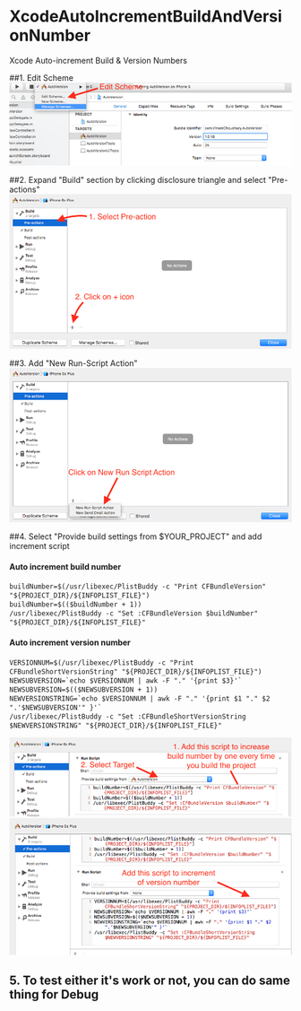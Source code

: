 # XcodeAutoIncrementBuildAndVersionNumber
Xcode Auto-increment Build &amp; Version Numbers

##1. Edit Scheme
![](/Screenshot/0.png)

##2. Expand "Build" section by clicking disclosure triangle and select "Pre-actions"
![](/Screenshot/2.png)

##3. Add "New Run-Script Action"
![](/Screenshot/3.png)

##4. Select "Provide build settings from $YOUR_PROJECT" and add increment script

#### Auto increment build number

```
buildNumber=$(/usr/libexec/PlistBuddy -c "Print CFBundleVersion" "${PROJECT_DIR}/${INFOPLIST_FILE}")
buildNumber=$(($buildNumber + 1))
/usr/libexec/PlistBuddy -c "Set :CFBundleVersion $buildNumber" "${PROJECT_DIR}/${INFOPLIST_FILE}"
```

#### Auto increment version number

```
VERSIONNUM=$(/usr/libexec/PlistBuddy -c "Print CFBundleShortVersionString" "${PROJECT_DIR}/${INFOPLIST_FILE}")
NEWSUBVERSION=`echo $VERSIONNUM | awk -F "." '{print $3}'`
NEWSUBVERSION=$(($NEWSUBVERSION + 1))
NEWVERSIONSTRING=`echo $VERSIONNUM | awk -F "." '{print $1 "." $2 ".'$NEWSUBVERSION'" }'`
/usr/libexec/PlistBuddy -c "Set :CFBundleShortVersionString $NEWVERSIONSTRING" "${PROJECT_DIR}/${INFOPLIST_FILE}"
```

![](/Screenshot/4.png)
![](/Screenshot/5.png)

## 5. To test either it's work or not, you can do same thing for Debug
